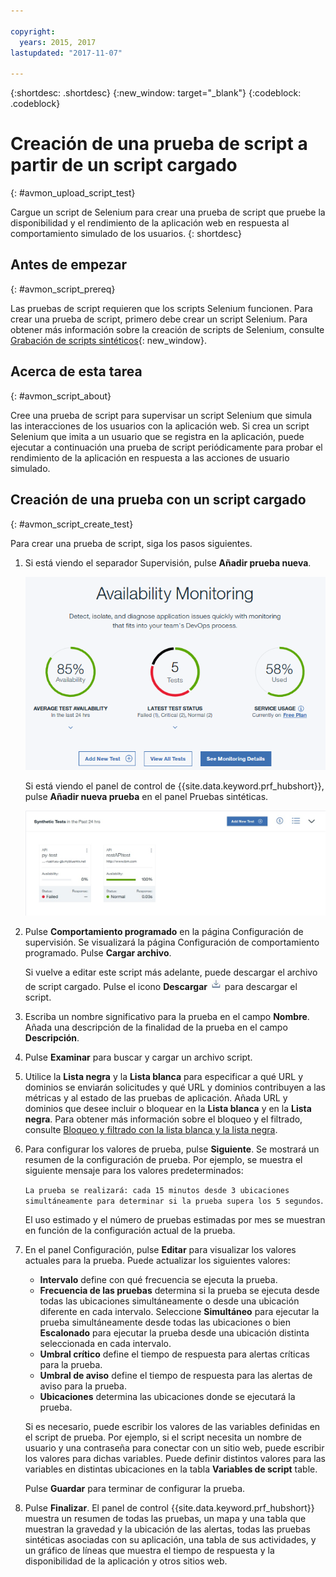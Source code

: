 ```yaml
---

copyright:
  years: 2015, 2017
lastupdated: "2017-11-07"

---
```


{:shortdesc: .shortdesc}
{:new_window: target="_blank"}
{:codeblock: .codeblock}

# Creación de una prueba de script a partir de un script cargado
{: #avmon_upload_script_test}

Cargue un script de Selenium para crear una prueba de script que pruebe la disponibilidad y el rendimiento de la aplicación web en respuesta al
comportamiento simulado de los usuarios.
{: shortdesc}

## Antes de empezar
{: #avmon_script_prereq}

Las pruebas de script requieren que los scripts Selenium funcionen. Para crear una prueba de script, primero debe crear
un script Selenium. Para obtener más información sobre la creación de scripts de Selenium, consulte [Grabación de scripts sintéticos](http://www.ibm.com/support/knowledgecenter/SSMKFH/com.ibm.apmaas.doc/install/admin_syn_record_script.htm "(Se abre en un nuevo separador o ventana)"){: new_window}.

## Acerca de esta tarea
{: #avmon_script_about}

Cree una prueba de script para supervisar un script Selenium que simula las interacciones de los usuarios con la aplicación web. Si crea un script Selenium que imita a un usuario que se registra en la aplicación, puede ejecutar a continuación una prueba de script periódicamente para probar el rendimiento de la aplicación en respuesta a las acciones de usuario simulado.

## Creación de una prueba con un script cargado
{: #avmon_script_create_test}

Para crear una prueba de script, siga los pasos siguientes.

1.  Si está viendo el separador Supervisión, pulse **Añadir prueba nueva**.

    ![El separador Supervisión para su aplicación Cloud Foundry.](images/avmon_tab.png)

    Si está viendo el panel de control de {{site.data.keyword.prf_hubshort}}, pulse **Añadir nueva prueba** en el panel Pruebas sintéticas.

    ![El botón Añadir nueva prueba en el panel Pruebas sintéticas.](images/syn_tests_pane.jpg)

2.  Pulse **Comportamiento programado** en la página Configuración de supervisión. Se visualizará la página Configuración de comportamiento programado. Pulse **Cargar archivo**.

    Si vuelve a editar este script más adelante, puede descargar el archivo de script cargado. Pulse el icono **Descargar** ![icono Descargar](images/download_icn_white_smll.jpg) para descargar el script.

3.  Escriba un nombre significativo para la prueba en el campo **Nombre**. Añada una descripción de la finalidad de la prueba en el campo **Descripción**.
4.  Pulse **Examinar** para buscar y cargar un archivo script.
5.  Utilice la **Lista negra** y la **Lista blanca** para especificar a qué URL y dominios se enviarán solicitudes y qué URL y dominios contribuyen a las métricas y al estado de las pruebas de aplicación. Añada URL y dominios que desee incluir o bloquear en la **Lista blanca** y en la **Lista negra**. Para obtener más información sobre el bloqueo y el filtrado, consulte [Bloqueo y filtrado con la lista blanca y la lista negra](avmon_whitelist_blacklist.html#avmon_whitelist_blacklist "Use la lista blanca y la lista negra para determinar a qué recursos se enviarán solicitudes y qué recursos contribuyen a las métricas y al estado de las pruebas de la aplicación. Las listas blancas y las listas negras sólo están disponibles para la página web y para las pruebas de comportamiento programado.").
6.  Para configurar los valores de prueba, pulse **Siguiente**. Se mostrará un resumen de la configuración de prueba. Por ejemplo, se muestra el siguiente mensaje para los valores predeterminados:

    ``La prueba se realizará: cada 15 minutos desde 3 ubicaciones simultáneamente para determinar si la prueba supera los 5 segundos``.

    El uso estimado y el número de pruebas estimadas por mes se muestran en función de la configuración actual de la prueba.

7.  En el panel Configuración, pulse **Editar** para visualizar los valores actuales para la prueba. Puede actualizar los siguientes valores:
    - **Intervalo** define con qué frecuencia se ejecuta la prueba.
    - **Frecuencia de las pruebas** determina si la prueba se ejecuta desde todas las ubicaciones simultáneamente o desde una ubicación diferente en cada intervalo. Seleccione **Simultáneo** para ejecutar la prueba simultáneamente desde todas las ubicaciones o bien **Escalonado** para ejecutar la prueba desde una ubicación distinta seleccionada en cada intervalo.
    - **Umbral crítico** define el tiempo de respuesta para alertas críticas para la prueba.
    - **Umbral de aviso** define el tiempo de respuesta para las alertas de aviso para la prueba.
    - **Ubicaciones** determina las ubicaciones donde se ejecutará la prueba.

    Si es necesario, puede escribir los valores de las variables definidas en el script de prueba. Por ejemplo, si el script necesita un nombre de usuario y una contraseña para conectar con un sitio web, puede escribir los valores para dichas variables. Puede definir distintos valores para las variables en distintas ubicaciones en la tabla **Variables de script** table.

    Pulse **Guardar** para terminar de configurar la prueba.

8.  Pulse **Finalizar**. El panel de control {{site.data.keyword.prf_hubshort}} muestra un resumen de todas las pruebas, un mapa y una tabla que muestran la gravedad y la ubicación de las alertas, todas las pruebas sintéticas asociadas con su aplicación, una tabla de sus actividades, y un gráfico de líneas que muestra el tiempo de respuesta y la disponibilidad de la aplicación y otros sitios web.
